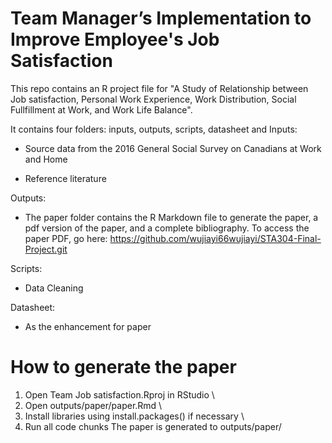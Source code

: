 # Team Manager’s Implementation to Improve Employee's Job Satisfaction

This repo contains an R project file for "A Study of Relationship between Job satisfaction, Personal Work Experience, Work Distribution, Social Fullfillment at Work, and Work Life Balance".

It contains four folders: inputs, outputs, scripts, datasheet and Inputs:

* Source data from the 2016 General Social Survey on Canadians at Work and Home

* Reference literature


Outputs:

* The paper folder contains the R Markdown file to generate the paper, a pdf version of the paper, and a complete bibliography. To access the paper PDF, go here: https://github.com/wujiayi66wujiayi/STA304-Final-Project.git



Scripts:

* Data Cleaning

Datasheet:

* As the enhancement for paper

# How to generate the paper

1. Open Team Job satisfaction.Rproj in RStudio
\ 
2. Open outputs/paper/paper.Rmd
\ 
3. Install libraries using install.packages() if necessary
\ 
4. Run all code chunks
The paper is generated to outputs/paper/
